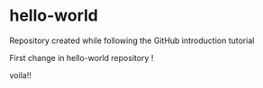 # hello-world
Repository created while following the GitHub introduction tutorial

First change in hello-world repository !

voila!!
